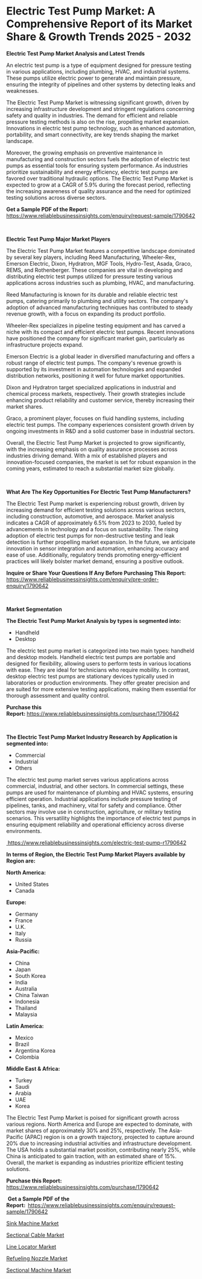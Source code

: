 <p><h1>Electric Test Pump Market: A Comprehensive Report of its Market Share & Growth Trends 2025 - 2032</h1></p><p><strong>Electric Test Pump Market Analysis and Latest Trends</strong></p>
<p><p>An electric test pump is a type of equipment designed for pressure testing in various applications, including plumbing, HVAC, and industrial systems. These pumps utilize electric power to generate and maintain pressure, ensuring the integrity of pipelines and other systems by detecting leaks and weaknesses. </p><p>The Electric Test Pump Market is witnessing significant growth, driven by increasing infrastructure development and stringent regulations concerning safety and quality in industries. The demand for efficient and reliable pressure testing methods is also on the rise, propelling market expansion. Innovations in electric test pump technology, such as enhanced automation, portability, and smart connectivity, are key trends shaping the market landscape. </p><p>Moreover, the growing emphasis on preventive maintenance in manufacturing and construction sectors fuels the adoption of electric test pumps as essential tools for ensuring system performance. As industries prioritize sustainability and energy efficiency, electric test pumps are favored over traditional hydraulic options. The Electric Test Pump Market is expected to grow at a CAGR of 5.9% during the forecast period, reflecting the increasing awareness of quality assurance and the need for optimized testing solutions across diverse sectors.</p></p>
<p><strong>Get a Sample PDF of the Report:&nbsp;</strong> <a href="https://www.reliablebusinessinsights.com/enquiry/request-sample/1790642?utm_campaign=1113&utm_medium=2&utm_source=Github&utm_content=ia&utm_term=19022025&utm_id=electric-test-pump">https://www.reliablebusinessinsights.com/enquiry/request-sample/1790642</a></p>
<p>&nbsp;</p>
<p><strong>Electric Test Pump Major Market Players</strong></p>
<p><p>The Electric Test Pump Market features a competitive landscape dominated by several key players, including Reed Manufacturing, Wheeler-Rex, Emerson Electric, Dixon, Hydratron, MGF Tools, Hydro-Test, Asada, Graco, REMS, and Rothenberger. These companies are vital in developing and distributing electric test pumps utilized for pressure testing various applications across industries such as plumbing, HVAC, and manufacturing.</p><p>Reed Manufacturing is known for its durable and reliable electric test pumps, catering primarily to plumbing and utility sectors. The company's adoption of advanced manufacturing techniques has contributed to steady revenue growth, with a focus on expanding its product portfolio.</p><p>Wheeler-Rex specializes in pipeline testing equipment and has carved a niche with its compact and efficient electric test pumps. Recent innovations have positioned the company for significant market gain, particularly as infrastructure projects expand.</p><p>Emerson Electric is a global leader in diversified manufacturing and offers a robust range of electric test pumps. The company's revenue growth is supported by its investment in automation technologies and expanded distribution networks, positioning it well for future market opportunities.</p><p>Dixon and Hydratron target specialized applications in industrial and chemical process markets, respectively. Their growth strategies include enhancing product reliability and customer service, thereby increasing their market shares.</p><p>Graco, a prominent player, focuses on fluid handling systems, including electric test pumps. The company experiences consistent growth driven by ongoing investments in R&D and a solid customer base in industrial sectors.</p><p>Overall, the Electric Test Pump Market is projected to grow significantly, with the increasing emphasis on quality assurance processes across industries driving demand. With a mix of established players and innovation-focused companies, the market is set for robust expansion in the coming years, estimated to reach a substantial market size globally.</p></p>
<p>&nbsp;</p>
<p><strong>What Are The Key Opportunities For Electric Test Pump Manufacturers?</strong></p>
<p><p>The Electric Test Pump market is experiencing robust growth, driven by increasing demand for efficient testing solutions across various sectors, including construction, automotive, and aerospace. Market analysis indicates a CAGR of approximately 6.5% from 2023 to 2030, fueled by advancements in technology and a focus on sustainability. The rising adoption of electric test pumps for non-destructive testing and leak detection is further propelling market expansion. In the future, we anticipate innovation in sensor integration and automation, enhancing accuracy and ease of use. Additionally, regulatory trends promoting energy-efficient practices will likely bolster market demand, ensuring a positive outlook.</p></p>
<p><strong>Inquire or Share Your Questions If Any Before Purchasing This Report:</strong> <a href="https://www.reliablebusinessinsights.com/enquiry/pre-order-enquiry/1790642?utm_campaign=1113&utm_medium=2&utm_source=Github&utm_content=ia&utm_term=19022025&utm_id=electric-test-pump">https://www.reliablebusinessinsights.com/enquiry/pre-order-enquiry/1790642</a></p>
<p>&nbsp;</p>
<p><strong>Market Segmentation</strong></p>
<p><strong>The Electric Test Pump Market Analysis by types is segmented into:</strong></p>
<p><ul><li>Handheld</li><li>Desktop</li></ul></p>
<p><p>The electric test pump market is categorized into two main types: handheld and desktop models. Handheld electric test pumps are portable and designed for flexibility, allowing users to perform tests in various locations with ease. They are ideal for technicians who require mobility. In contrast, desktop electric test pumps are stationary devices typically used in laboratories or production environments. They offer greater precision and are suited for more extensive testing applications, making them essential for thorough assessment and quality control.</p></p>
<p><strong>Purchase this Report:&nbsp;</strong><a href="https://www.reliablebusinessinsights.com/purchase/1790642?utm_campaign=1113&utm_medium=2&utm_source=Github&utm_content=ia&utm_term=19022025&utm_id=electric-test-pump">https://www.reliablebusinessinsights.com/purchase/1790642</a></p>
<p>&nbsp;</p>
<p><strong>The Electric Test Pump Market Industry Research by Application is segmented into:</strong></p>
<p><ul><li>Commercial</li><li>Industrial</li><li>Others</li></ul></p>
<p><p>The electric test pump market serves various applications across commercial, industrial, and other sectors. In commercial settings, these pumps are used for maintenance of plumbing and HVAC systems, ensuring efficient operation. Industrial applications include pressure testing of pipelines, tanks, and machinery, vital for safety and compliance. Other sectors may involve use in construction, agriculture, or military testing scenarios. This versatility highlights the importance of electric test pumps in ensuring equipment reliability and operational efficiency across diverse environments.</p></p>
<p><a href="https://www.reliablebusinessinsights.com/electric-test-pump-r1790642?utm_campaign=1113&utm_medium=2&utm_source=Github&utm_content=ia&utm_term=19022025&utm_id=electric-test-pump">&nbsp;https://www.reliablebusinessinsights.com/electric-test-pump-r1790642</a></p>
<p><strong>In terms of Region, the Electric Test Pump Market Players available by Region are:</strong></p>
<p>
    <p> <strong> North America: </strong>
        <ul>
            <li>United States</li>
            <li>Canada</li>
        </ul>
        </p> 
    <p> <strong> Europe: </strong>
        <ul>
            <li>Germany</li>
            <li>France</li>
            <li>U.K.</li>
            <li>Italy</li>
            <li>Russia</li>
        </ul>
        </p> 
    <p> <strong> Asia-Pacific: </strong>
        <ul>
            <li>China</li>
            <li>Japan</li>
            <li>South Korea</li>
            <li>India</li>
            <li>Australia</li>
            <li>China Taiwan</li>
            <li>Indonesia</li>
            <li>Thailand</li>
            <li>Malaysia</li>
        </ul>
        </p> 
    <p> <strong> Latin America: </strong>
        <ul>
            <li>Mexico</li>
            <li>Brazil</li>
            <li>Argentina Korea</li>
            <li>Colombia</li>
        </ul>
        </p> 
    <p> <strong> Middle East & Africa: </strong>
        <ul>
            <li>Turkey</li>
            <li>Saudi</li>
            <li>Arabia</li>
            <li>UAE</li>
            <li>Korea</li>
        </ul>
    </p>
    </p>
<p><p>The Electric Test Pump Market is poised for significant growth across various regions. North America and Europe are expected to dominate, with market shares of approximately 30% and 25%, respectively. The Asia-Pacific (APAC) region is on a growth trajectory, projected to capture around 20% due to increasing industrial activities and infrastructure development. The USA holds a substantial market position, contributing nearly 25%, while China is anticipated to gain traction, with an estimated share of 15%. Overall, the market is expanding as industries prioritize efficient testing solutions.</p></p>
<p><strong>Purchase this Report: </strong><a href="https://www.reliablebusinessinsights.com/purchase/1790642?utm_campaign=1113&utm_medium=2&utm_source=Github&utm_content=ia&utm_term=19022025&utm_id=electric-test-pump">https://www.reliablebusinessinsights.com/purchase/1790642</a></p>
<p>&nbsp;<strong>Get a Sample PDF of the Report:&nbsp;&nbsp;</strong><a href="https://www.reliablebusinessinsights.com/enquiry/request-sample/1790642?utm_campaign=1113&utm_medium=2&utm_source=Github&utm_content=ia&utm_term=19022025&utm_id=electric-test-pump">https://www.reliablebusinessinsights.com/enquiry/request-sample/1790642</a></p>
<p><strong></strong></p>
<p><p><a href="https://github.com/shirlantosx7/Market-Research-Report-List-1/blob/main/sink-machine-market.md?utm_campaign=1113&utm_medium=2&utm_source=Github&utm_content=ia&utm_term=19022025&utm_id=electric-test-pump">Sink Machine Market</a></p><p><a href="https://github.com/ziwersekos/Market-Research-Report-List-1/blob/main/sectional-cable-market.md?utm_campaign=1113&utm_medium=2&utm_source=Github&utm_content=ia&utm_term=19022025&utm_id=electric-test-pump">Sectional Cable Market</a></p><p><a href="https://github.com/domnikgisken/Market-Research-Report-List-1/blob/main/line-locator-market.md?utm_campaign=1113&utm_medium=2&utm_source=Github&utm_content=ia&utm_term=19022025&utm_id=electric-test-pump">Line Locator Market</a></p><p><a href="https://github.com/raquinyagua/Market-Research-Report-List-1/blob/main/refueling-nozzle-market.md?utm_campaign=1113&utm_medium=2&utm_source=Github&utm_content=ia&utm_term=19022025&utm_id=electric-test-pump">Refueling Nozzle Market</a></p><p><a href="https://github.com/chinwonhanie/Market-Research-Report-List-1/blob/main/sectional-machine-market.md?utm_campaign=1113&utm_medium=2&utm_source=Github&utm_content=ia&utm_term=19022025&utm_id=electric-test-pump">Sectional Machine Market</a></p></p>